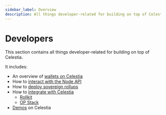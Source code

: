 ```yaml
---
sidebar_label: Overview
description: All things developer-related for building on top of Celestia.
---
```


# Developers

This section contains all things developer-related for building on top
of Celestia.

It includes:

* An overview of [wallets on Celestia](../../developers/wallets/)
* How to [interact with the Node API](../../developers/node-api/)
* How to [deploy sovereign rollups](../../category/deploy-a-rollup/)
* How to [integrate with Celestia](../../developers/integrate-celestia/)
  * [Rollkit](../../developers/rollkit/)
  * [OP Stack](../../category/optimism/)
* [Demos](../../developers/demos/) on Celestia
